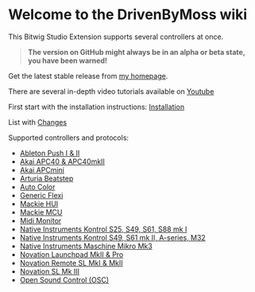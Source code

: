 # Welcome to the DrivenByMoss wiki

This Bitwig Studio Extension supports several controllers at once.

> **The version on GitHub might always be in an alpha or beta state, you have been warned!**

Get the latest stable release from [my homepage](http://www.mossgrabers.de/Software/Bitwig/Bitwig.html).

There are several in-depth video tutorials available on [Youtube](https://www.youtube.com/playlist?list=PLqRWeSPiYQ67o_9hKx4-ATmX9qGWuEeNm)

First start with the installation instructions: [Installation](Installation)

List with [Changes](Changes)

Supported controllers and protocols:

* [Ableton Push I & II](Ableton-Push-I-&-II)
* [Akai APC40 & APC40mkII](Akai-APC40-&-APC40mkII)
* [Akai APCmini](Akai-APCmini)
* [Arturia Beatstep](Arturia-Beatstep)
* [Auto Color](AutoColor)
* [Generic Flexi](Generic-Flexi)
* [Mackie HUI](Mackie-HUI)
* [Mackie MCU](Mackie-MCU)
* [Midi Monitor](MidiMonitor)
* [Native Instruments Kontrol S25, S49, S61, S88 mk I](Native-Instruments-Kontrol1)
* [Native Instruments Kontrol S49, S61 mk II, A-series, M32](Native-Instruments-Kontrol2)
* [Native Instruments Maschine Mikro Mk3](Native-Instruments-Maschine-Mikro-Mk3)
* [Novation Launchpad MkII & Pro](Novation-Launchpad-MkII-&-Pro)
* [Novation Remote SL MkI & MkII](Novation-Remote-SLmkI-&-mkII)
* [Novation SL Mk III](Novation-SLMkIII)
* [Open Sound Control (OSC)](Open-Sound-Control-(OSC))
